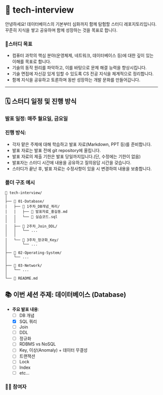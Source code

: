 # 🐘 tech-interview
안녕하세요! 데이터베이스의 기본부터 심화까지 함께 탐험할 스터디 레포지토리입니다. 꾸준히 지식을 쌓고 공유하며 함께 성장하는 것을 목표로 합니다.

### 🎯스터디 목표
* 컴퓨터 과학의 핵심 분야(운영체제, 네트워크, 데이터베이스 등)에 대한 깊이 있는 이해를 목표로 합니다.
* 기술의 동작 원리를 파악하고, 이를 바탕으로 문제 해결 능력을 향상시킵니다.
* 기술 면접에 자신감 있게 임할 수 있도록 CS 전공 지식을 체계적으로 정리합니다.
* 함께 지식을 공유하고 토론하며 동반 성장하는 개발 문화를 만들어갑니다.

---

## 🗓️ 스터디 일정 및 진행 방식
### **발표 일정**: 매주 **월요일**, **금요일**
### 진행 방식:
- 각자 맡은 주제에 대해 학습하고 발표 자료(Markdown, PPT 등)를 준비합니다.
- 발표 자료는 발표 전에 git repository에 올립니다.
- 발표 자료의 제출 기한은 발표 당일까지입니다.(단, 수정에는 기한이 없음)
- 발표자는 스터디 시간에 내용을 공유하고 질의응답 시간을 갖습니다.
- 스터디가 끝난 후, 발표 자료는 수정사항이 있을 시 변경하여 내용을 보충합니다.
### 폴더 구조 예시
```
📁 tech-interview/
│
├── 📁 01-Database/
│   ├── 📁 1주차_DB개념_쿼리/
│   │   ├── 📄 발표자료_홍길동.md
│   │   └── 📄 실습코드.sql
│   │
│   ├── 📁 2주차_Join_DDL/
│   │   └── ...
│   │
│   └── 📁 3주차_정규화_Key/
│       └── ...
│
├── 📁 02-Operating-System/
│   └── ...
│
├── 📁 03-Network/
│   └── ...
│
└── 📄 README.md
```

## 📚 이번 세션 주제: 데이터베이스 (Database)
* **주요 발표 내용**:
    - [ ] DB 개념
    - [x] SQL 쿼리
    - [ ] Join
    - [ ] DDL
    - [ ] 정규화
    - [ ] RDBMS vs NoSQL
    - [ ] Key, 이상(Anomaly) + 데이터 무결성
    - [ ] 트랜잭션
    - [ ] Lock
    - [ ] Index
    - [ ] etc...

### 🧑‍💻 참여자
